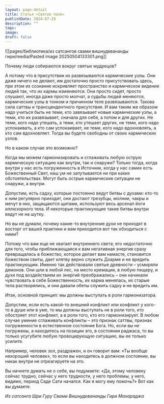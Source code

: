 ```yaml
---
layout: page-detail
title: Статья «Святое поле»
publishDate: 2024-07-29
description: ""
tags: 
image: 
draft: false
---
```


  ![[pages/библиотека/из сатсангов свами вишнудевананды гири/media/Pasted image 20250504133301.png]]
  
 Почему люди собираются вокруг святых мудрецов?

 А потому что в присутствии их развязываются кармические узлы. Они даже ничего не делают, им достаточно просто присутствовать здесь, при этом их сознание искривляет пространство и кармическое видение людей так, что их кармы изменяются. Они просто сидят, просто слушают, иногда даже просто молчат, а судьбы людей меняются, кармические узлы в тонком и причинном теле развязываются. Такова сила саттвы и трансцендентного присутствия. И вам таким же образом надо учиться быть не теми, кто завязывает новые кармические узлы, а теми, кто их развязывает, сначала для себя, а потом и для других. Не теми, кого надо утешать, а теми, кто утешает других, не теми, кого надо успокаивать, а кто сам успокаивает, не теми, кого надо вдохновлять, а кто сам вдохновляет. Тогда вы будете свободны от своих кармических узлов. 

 Но в каком случае это возможно?

 Когда мы можем гармонизировать и сглаживать любую острую кармическую ситуацию как внутри, так и снаружи? Только тогда, когда внутри у нас есть погруженность в Источник, когда у нас самих есть Божественный Свет, наш ум не запутывается ни при каких обстоятельствах. Могут быть острые кармические ситуации не снаружи, а внутри.

 Допустим, есть садху, которые постоянно ведут битвы с духами: кто-то к ним регулярно приходит, они достают трезубцы, молнии, чакры и мечут в них, защищаются щитами, используют весь арсенал йоги иллюзорного тела. И некоторые практикующие такие битвы внутри ведут не на шутку.

 Но вы не думали, почему какие-то внутренние духи не приходят в восторг от вашей практики и вам приходится вот так обходиться с ними?

 Потому что вам еще не хватает внутреннего света; его недостаточно для того, чтобы приближающаяся к вам негативная энергия сразу превращалась в божество, которое делает вам намасте, становится божеством свиты, дает клятву верно служить Дхарме и не вредить практикующим. Именно так действовали святые древности – усмиряли демонов. Они шли в любой лес, на место кремации, в любую пещеру, и духи под воздействием их энергий преображались – они начинали чувствовать в себе Божественность, их карма менялась, их старые тела растворялись, и они давали обеты служить садху и не вредить им. 

 Итак, основной принцип: мы должны выступать в роли гармонизатора.

 Допустим, если есть какой-то внешний конфликт или конфликт у кого-то в душе или в уме, то мы должны выступать не в роли того, кто обостряет этот конфликт, а в роли того, кто его гармонизирует. В любом случае умение сглаживать конфликты – это признак саттвы, признак погруженности в естественное состояние Бога. Но, если вы не погружены, а находитесь на позиции эго, в состоянии раджаса, то вы только усугубите любую провоцирующую ситуацию, вы ее только усилите.

 Например, человек зол, раздражен, и он говорит вам: «Ты вообще нехороший человек», то если вы находитесь в должном состоянии, вы никак внутри не отреагируете на это.

 Вы начнете думать не о себе, вы подумаете: «Да, этому человеку сейчас трудно, сейчас у него трудности, у него проблемы, у него, видимо, период Саде Сати начался. Как я могу ему помочь?» Вот как вы думаете.

*Из сатсанга Шри Гуру Свами Вишнудевананды Гири Махараджа*